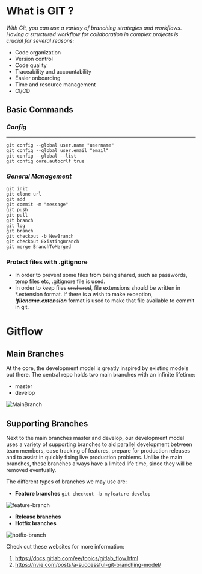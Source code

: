 # What is **GIT** ?
*With Git, you can use a variety of branching strategies and workflows. Having a structured workflow for collaboration in complex projects is crucial for several reasons:*
* Code organization 
* Version control
* Code quality
* Traceability and accountability
* Easier onboarding
* Time and resource management
* CI/CD
## Basic Commands
### *Config*
---
```
git config --global user.name "username"
git config --global user.email "email"
git config --global --list
git config core.autocrlf true
```
### *General Management*
```
git init
git clone url
git add
git commit -m "message"
git push
git pull
git branch
git log
git branch
git checkout -b NewBranch
git checkout ExistingBranch
git merge BranchToMerged
```
### **Protect files with .gitignore**
* In order to prevent some files from being shared, such as passwords, temp files etc, .gitignore file is used.
* In order to keep files ~~unshared~~, file extensions should be written in *.extension format. If there is a wish to make exception, ***!filename.extension*** format is used to make that file available to commit in git.

# Gitflow
## Main Branches
At the core, the development model is greatly inspired by existing models out there. The central repo holds two main branches with an infinite lifetime:
* master
* develop
  
![MainBranch](https://nvie.com/img/main-branches@2x.png)
## Supporting Branches
Next to the main branches master and develop, our development model uses a variety of supporting branches to aid parallel development between team members, ease tracking of features, prepare for production releases and to assist in quickly fixing live production problems. Unlike the main branches, these branches always have a limited life time, since they will be removed eventually.

The different types of branches we may use are:
* **Feature branches** `git checkout -b myfeature develop`

![feature-branch](https://nvie.com/img/merge-without-ff@2x.png)
* **Release branches**
* **Hotfix branches**

![hotfix-branch](https://nvie.com/img/hotfix-branches@2x.png)

Check out these websites for more information:
1. https://docs.gitlab.com/ee/topics/gitlab_flow.html
2. https://nvie.com/posts/a-successful-git-branching-model/ 